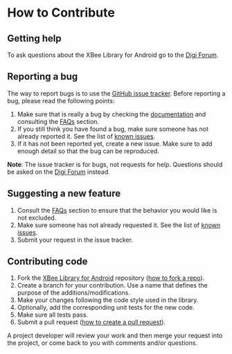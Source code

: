 # How to Contribute

## Getting help

To ask questions about the XBee Library for Android go to the
[Digi Forum](http://www.digi.com/support/forum).


## Reporting a bug

The way to report bugs is to use the
[GitHub issue tracker](http://github.com/digidotcom/xbee-android/issues).
Before reporting a bug, please read the following points:

1. Make sure that is really a bug by checking the
[documentation](https://www.digi.com/resources/documentation/digidocs/90001438) and consulting the
[FAQs](https://www.digi.com/resources/documentation/digidocs/90001438/#reference/r_xb_java_lib_faq.htm)
section.
2. If you still think you have found a bug, make sure someone has not already
reported it. See the list of
[known issues](http://github.com/digidotcom/xbee-android/issues).
3. If it has not been reported yet, create a new issue. Make sure to add enough
detail so that the bug can be reproduced.

**Note**: The issue tracker is for bugs, not requests for help. Questions
should be asked on the [Digi Forum](http://www.digi.com/support/forum) instead.


## Suggesting a new feature

1. Consult the [FAQs](https://www.digi.com/resources/documentation/digidocs/90001438/#reference/r_xb_java_lib_faq.htm)
section to ensure that the behavior you would like is not excluded.
2. Make sure someone has not already requested it. See the list of
[known issues](http://github.com/digidotcom/xbee-android/issues).
3. Submit your request in the issue tracker.


## Contributing code

1. Fork the [XBee Library for Android](http://github.com/digidotcom/xbee-android)
repository ([how to fork a repo](https://help.github.com/articles/fork-a-repo/)).
2. Create a branch for your contribution. Use a name that defines the purpose of the additions/modifications.
3. Make your changes following the code style used in the library.
4. Optionally, add the corresponding unit tests for the new code.
5. Make sure all tests pass.
6. Submit a pull request ([how to create a pull request](https://help.github.com/articles/fork-a-repo/#next-steps)).

A project developer will review your work and then merge your request into the
project, or come back to you with comments and/or questions.